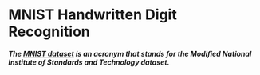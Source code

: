 # MNIST Handwritten Digit Recognition
***The [MNIST dataset]() is an acronym that stands for the Modified National Institute of Standards and Technology dataset.***
